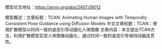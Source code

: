 模型论文地址：https://arxiv.org/abs/2407.09012

模型概述：文章标题：TCAN: Animating Human Images with Temporally Consistent Pose Guidance using Diffusion Models
中文文章标题：TCAN：使用扩散模型以时间一致的姿态引导动画化人体图像
文章内容：本文提出TCAN方法，利用扩散模型实现人体图像动画化，通过时间一致的姿态引导保持动画连贯性。
